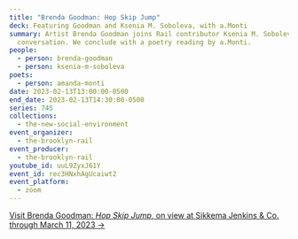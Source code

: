 ```yaml
---
title: "Brenda Goodman: Hop Skip Jump"
deck: Featuring Goodman and Ksenia M. Soboleva, with a.Monti
summary: Artist Brenda Goodman joins Rail contributor Ksenia M. Soboleva for a
  conversation. We conclude with a poetry reading by a.Monti.
people:
  - person: brenda-goodman
  - person: ksenia-m-soboleva
poets:
  - person: amanda-monti
date: 2023-02-13T13:00:00-0500
end_date: 2023-02-13T14:30:00-0500
series: 745
collections:
  - the-new-social-environment
event_organizer:
  - the-brooklyn-rail
event_producer:
  - the-brooklyn-rail
youtube_id: uuL9ZyxJ61Y
event_id: rec3HNxhAgUcaiwt2
event_platform:
  - zoom
---
```

[V﻿isit Brenda Goodman: *Hop Skip Jump*, on view at Sikkema Jenkins & Co. through March 11, 2023 →](https://www.sikkemajenkinsco.com/ex20230203brendagoodman)
